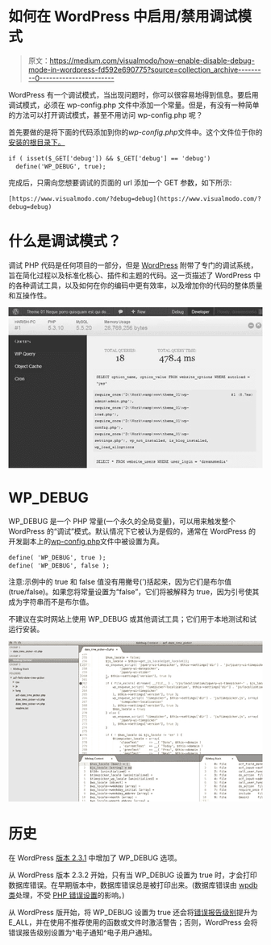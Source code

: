 # 如何在 WordPress 中启用/禁用调试模式

> 原文：<https://medium.com/visualmodo/how-enable-disable-debug-mode-in-wordpress-fd592e690775?source=collection_archive---------0----------------------->

WordPress 有一个调试模式，当出现问题时，你可以很容易地得到信息。要启用调试模式，必须在 wp-config.php 文件中添加一个常量。但是，有没有一种简单的方法可以打开调试模式，甚至不用访问 wp-config.php 呢？

首先要做的是将下面的代码添加到你的*wp-config.php*文件中。这个文件位于你的[安装的根目录下。](https://visualmodo.com/)

```
if ( isset($_GET['debug']) && $_GET['debug'] == 'debug')
  define('WP_DEBUG', true);
```

完成后，只需向您想要调试的页面的 url 添加一个 GET 参数，如下所示:

```
[https://www.visualmodo.com/?debug=debug](https://www.visualmodo.com/?debug=debug)
```

# 什么是调试模式？

调试 PHP 代码是任何项目的一部分，但是 [WordPress](https://visualmodo.com/) 附带了专门的调试系统，旨在简化过程以及标准化核心、插件和主题的代码。这一页描述了 WordPress 中的各种调试工具，以及如何在你的编码中更有效率，以及增加你的代码的整体质量和互操作性。

![](img/1f8f769af481359b3667d4f86576bd1a.png)

# WP_DEBUG

WP_DEBUG 是一个 PHP 常量(一个永久的全局变量)，可以用来触发整个 WordPress 的“调试”模式。默认情况下它被认为是假的，通常在 WordPress 的开发副本上的[wp-config.php](https://codex.wordpress.org/Editing_wp-config.php)文件中被设置为真。

```
define( 'WP_DEBUG', true );
define( 'WP_DEBUG', false );
```

注意:示例中的 true 和 false 值没有用撇号(')括起来，因为它们是布尔值(true/false)。如果您将常量设置为“false”，它们将被解释为 true，因为引号使其成为字符串而不是布尔值。

不建议在实时网站上使用 WP_DEBUG 或其他调试工具；它们用于本地测试和试运行安装。

![](img/052c51891d14881c157d021c1059403b.png)

# 历史

在 WordPress [版本 2.3.1](https://codex.wordpress.org/Version_2.3.1) 中增加了 WP_DEBUG 选项。

从 WordPress 版本 2.3.2 开始，只有当 WP_DEBUG 设置为 true 时，才会打印数据库错误。在早期版本中，数据库错误总是被打印出来。(数据库错误由 [wpdb 类](https://codex.wordpress.org/Class_Reference/wpdb)处理，不受 [PHP 错误设置](http://www.php.net/errorfunc)的影响。)

从 WordPress 版开始，将 WP_DEBUG 设置为 true 还会将[错误报告级别](http://www.php.net/error-reporting)提升为 E_ALL，并在使用不推荐使用的函数或文件时激活警告；否则，WordPress 会将错误报告级别设置为^电子通知^电子用户通知。